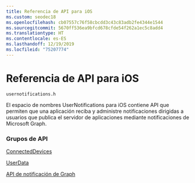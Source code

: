 ```yaml
---
title: Referencia de API para iOS
ms.custom: seodec18
ms.openlocfilehash: cb07557c76f58cbcdd3c43c83adb2fe4344e1544
ms.sourcegitcommit: 5670ff536ea9bfcd678cfde54f262a1ec5c8add4
ms.translationtype: HT
ms.contentlocale: es-ES
ms.lasthandoff: 12/19/2019
ms.locfileid: "75207774"
---
```

# <a name="api-reference-for-ios"></a>Referencia de API para iOS
```
usernotifications.h
```
El espacio de nombres UserNotifications para iOS contiene API que permiten que una aplicación reciba y administre notificaciones dirigidas a usuarios que publica el servidor de aplicaciones mediante notificaciones de Microsoft Graph. 

### <a name="api-groups"></a>Grupos de API
[ConnectedDevices](../../objectivec-api/connecteddevices/index.md)

[UserData](../../objectivec-api/userdata/index.md)

[API de notificación de Graph](usernotifications/index.md)